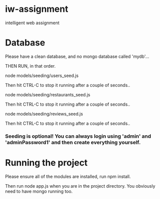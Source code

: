 # iw-assignment
intelligent web assignment

# Database

Please have a clean database, and no mongo database called 'mydb'...

THEN RUN, in that order.

node models/seeding/users_seed.js

Then hit CTRL-C to stop it running after a couple of seconds..

node models/seeding/restaurants_seed.js

Then hit CTRL-C to stop it running after a couple of seconds..

node models/seeding/reviews_seed.js

Then hit CTRL-C to stop it running after a couple of seconds..

### Seeding is optional! You can always login using 'admin' and 'adminPassword1' and then create everything yourself.

# Running the project
Please ensure all of the modules are installed, run npm install.

Then run node app.js when you are in the project directory. You obviously need to have mongo running too.


